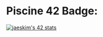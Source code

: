 # Piscine 42 Badge:
[![jaeskim's 42 stats](https://badge42.herokuapp.com/api/stats/sspina?cursus=C%20Piscine)](https://github.com/JaeSeoKim/badge42)

